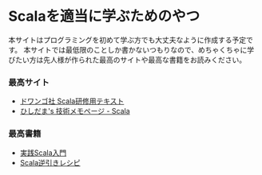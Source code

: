 # Scalaを適当に学ぶためのやつ
本サイトはプログラミングを初めて学ぶ方でも大丈夫なように作成する予定です。
本サイトでは最低限のことしか書かないつもりなので、めちゃくちゃに学びたい方は先人様が作られた最高のサイトや最高な書籍をお読みください。

### 最高サイト
* [ドワンゴ社 Scala研修用テキスト](https://dwango.github.io/scala_text/)
* [ひしだま's 技術メモページ - Scala](http://www.ne.jp/asahi/hishidama/home/tech/scala/)

### 最高書籍
* [実践Scala入門](https://gihyo.jp/book/2018/978-4-297-10141-1)
* [Scala逆引きレシピ](https://www.amazon.co.jp/dp/4798125415/ref=cm_sw_r_tw_dp_U_x_gsv8Cb2RWSGM6)
